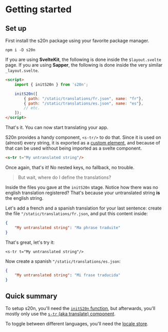 # Getting started

## Set up

First install the s20n package using your favorite package manager.

```shell
npm i -D s20n
```

If you are using **SvelteKit**, the following is done inside the `$layout.svelte` page.
If you are using **Sapper**, the following is done inside the very similar `_layout.svelte`.

```html
<script>
    import { initS20n } from 's20n';

    initS20n([
        { path: "/static/translations/fr.json", name: "fr"},
        { path: "/static/translations/es.json", name: "es"},
        // etc.
    ]);
</script>
```

That's it. You can now start translating your app.

S20n provides a handy component, `<s-tr/>` to do that.
Since it is used on (almost) every string, it is exported as a [custom element](https://developer.mozilla.org/en-US/docs/Web/Web_Components/Using_custom_elements), and because of that can be used without being imported as a svelte component.

```html
<s-tr t="My untranslated string"/>
```

Once again, that's it! No nested keys, no fallback, no trouble.

> But wait, where do I define the translations?

Inside the files you gave at the `initS20n` stage. Notice how there was no english translation registered? That's because your untranslated string **is** the english string.

Let's add a french and a spanish translation for your last sentence: create the file `"/static/translations/fr.json`, and put this content inside:

```json
{
    "My untranslated string": "Ma phrase traduite"
}
```

That's great, let's try it:

```example
<s-tr t="My untranslated string"/>
```

Now create a spanish `"/static/translations/es.json`:

```json
{
    "My untranslated string": "Mi frase traducida"
}
```

## Quick summary

To setup s20n, you'll need the [`initS20n` function](/api/initS20n), but afterwards, you'll mostly only use the [`s-tr` (aka translate) component](/components/s-tr).

To toggle between different languages, you'll need the [locale store](/stores/locale).
